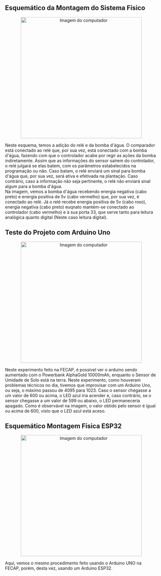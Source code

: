 ## Esquemático da Montagem do Sistema Físico
<p align="center">
    <img src="https://github.com/user-attachments/assets/b7d44df1-4f6a-4868-afb9-3c32f1cb3ef6" alt="Imagem do computador" width="400" />
</p>

Neste esquema, temos a adição do relé e da bomba d'água. O comparador está conectado ao relé que, por sua vez, está conectado com a bomba d'água, fazendo com que o controlador acabe por regir as ações da bomba indiretamente. Assim que as informações do sensor saírem do controlador, o relé julgará se elas batem, com os parâmetros estabelecidos na programação ou não. Caso batam, o relé enviará um sinal para bomba d'água que, por sua vez, será ativa e efetivada na plantação. Caso contrário, caso a informação não seja pertinente, o relé não enviará sinal algum para a bomba d'água.<br>
Na imagem, vemos a bomba d'água recebendo energia negativa (cabo preto) e energia positiva de 5v (cabo vermelho) que, por sua vez, é conectado ao relé. Já o relé recebe energia positiva de 5v (cabo roxo), energia negativa (cabo preto) euqnato mantém-se conectado ao controlador (cabo vermelho) e à sua porta 33, que serve tanto para leitura analógica quanto digital (Neste caso leitura digital).<br>

## Teste do Projeto com Arduino Uno
<p align="center">
    <img src="https://github.com/user-attachments/assets/7cbb9847-a3ea-4e5e-af9a-962c691d239a" alt="Imagem do computador" width="400" />

</p> 

Neste experimento feito na FECAP, é possível ver o arduino sendo aumentado com o Powerbank AlphaGold 10000mAh, enquanto o Sensor de Umidade de Solo está na terra. Neste experimento, como houveram problemas técnicos no dia, tivemos que improvisar com um Arduino Uno, ou seja, o máximo passou de 4095 para 1023. Caso o sensor chegasse a um valor de 600 ou acima, o LED azul iria acender e, caso contrário, se o sensor chegasse a um valor de 599 ou abaixo, o LED permaneceria apagado. Como é observável na imagem, o valor obtido pelo sensor é igual ou acima de 600, visto que o LED azul está aceso.

## Esquemático Montagem Física ESP32
<p align="center">
    <img src="https://github.com/user-attachments/assets/b00b5cd8-870c-4a2a-9cd9-23631f02a7ca" alt="Imagem do computador" width="400" />
</p>

Aqui, vemos o mesmo procedimento feito usando o Arduino UNO na FECAP, porém, desta vez, usando um Arduino ESP32.
